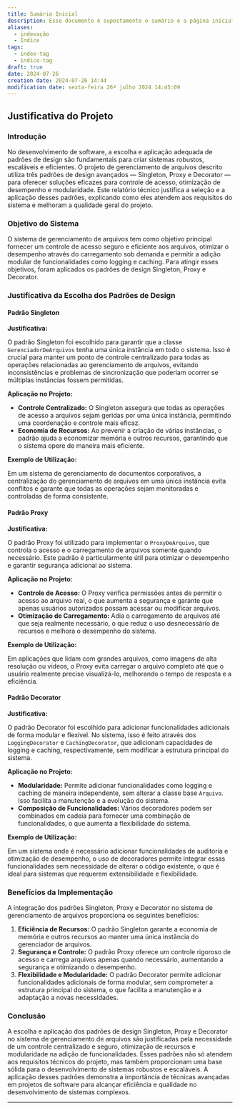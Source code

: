 ```yaml
---
title: Sumário Inicial
description: Esse documento é supostamente o sumário e a página inicial de todo o meu site baseado nas anotações do Obsidian.
aliases:
  - indexação
  - Índice
tags:
  - index-tag
  - indice-tag
draft: true
date: 2024-07-26
creation date: 2024-07-26 14:44
modification date: sexta-feira 26º julho 2024 14:45:09
---
```


## Justificativa do Projeto

### Introdução

No desenvolvimento de software, a escolha e aplicação adequada de padrões de design são fundamentais para criar sistemas robustos, escaláveis e eficientes. O projeto de gerenciamento de arquivos descrito utiliza três padrões de design avançados — Singleton, Proxy e Decorator — para oferecer soluções eficazes para controle de acesso, otimização de desempenho e modularidade. Este relatório técnico justifica a seleção e a aplicação desses padrões, explicando como eles atendem aos requisitos do sistema e melhoram a qualidade geral do projeto.

### Objetivo do Sistema

O sistema de gerenciamento de arquivos tem como objetivo principal fornecer um controle de acesso seguro e eficiente aos arquivos, otimizar o desempenho através do carregamento sob demanda e permitir a adição modular de funcionalidades como logging e caching. Para atingir esses objetivos, foram aplicados os padrões de design Singleton, Proxy e Decorator.

### Justificativa da Escolha dos Padrões de Design

#### Padrão Singleton

**Justificativa:**

O padrão Singleton foi escolhido para garantir que a classe `GerenciadorDeArquivos` tenha uma única instância em todo o sistema. Isso é crucial para manter um ponto de controle centralizado para todas as operações relacionadas ao gerenciamento de arquivos, evitando inconsistências e problemas de sincronização que poderiam ocorrer se múltiplas instâncias fossem permitidas.

**Aplicação no Projeto:**

- **Controle Centralizado:** O Singleton assegura que todas as operações de acesso a arquivos sejam geridas por uma única instância, permitindo uma coordenação e controle mais eficaz.
- **Economia de Recursos:** Ao prevenir a criação de várias instâncias, o padrão ajuda a economizar memória e outros recursos, garantindo que o sistema opere de maneira mais eficiente.

**Exemplo de Utilização:**

Em um sistema de gerenciamento de documentos corporativos, a centralização do gerenciamento de arquivos em uma única instância evita conflitos e garante que todas as operações sejam monitoradas e controladas de forma consistente.

#### Padrão Proxy

**Justificativa:**

O padrão Proxy foi utilizado para implementar o `ProxyDeArquivo`, que controla o acesso e o carregamento de arquivos somente quando necessário. Este padrão é particularmente útil para otimizar o desempenho e garantir segurança adicional ao sistema.

**Aplicação no Projeto:**

- **Controle de Acesso:** O Proxy verifica permissões antes de permitir o acesso ao arquivo real, o que aumenta a segurança e garante que apenas usuários autorizados possam acessar ou modificar arquivos.
- **Otimização de Carregamento:** Adia o carregamento de arquivos até que seja realmente necessário, o que reduz o uso desnecessário de recursos e melhora o desempenho do sistema.

**Exemplo de Utilização:**

Em aplicações que lidam com grandes arquivos, como imagens de alta resolução ou vídeos, o Proxy evita carregar o arquivo completo até que o usuário realmente precise visualizá-lo, melhorando o tempo de resposta e a eficiência.

#### Padrão Decorator

**Justificativa:**

O padrão Decorator foi escolhido para adicionar funcionalidades adicionais de forma modular e flexível. No sistema, isso é feito através dos `LoggingDecorator` e `CachingDecorator`, que adicionam capacidades de logging e caching, respectivamente, sem modificar a estrutura principal do sistema.

**Aplicação no Projeto:**

- **Modularidade:** Permite adicionar funcionalidades como logging e caching de maneira independente, sem alterar a classe base `Arquivo`. Isso facilita a manutenção e a evolução do sistema.
- **Composição de Funcionalidades:** Vários decoradores podem ser combinados em cadeia para fornecer uma combinação de funcionalidades, o que aumenta a flexibilidade do sistema.

**Exemplo de Utilização:**

Em um sistema onde é necessário adicionar funcionalidades de auditoria e otimização de desempenho, o uso de decoradores permite integrar essas funcionalidades sem necessidade de alterar o código existente, o que é ideal para sistemas que requerem extensibilidade e flexibilidade.

### Benefícios da Implementação

A integração dos padrões Singleton, Proxy e Decorator no sistema de gerenciamento de arquivos proporciona os seguintes benefícios:

1. **Eficiência de Recursos:** O padrão Singleton garante a economia de memória e outros recursos ao manter uma única instância do gerenciador de arquivos.
2. **Segurança e Controle:** O padrão Proxy oferece um controle rigoroso de acesso e carrega arquivos apenas quando necessário, aumentando a segurança e otimizando o desempenho.
3. **Flexibilidade e Modularidade:** O padrão Decorator permite adicionar funcionalidades adicionais de forma modular, sem comprometer a estrutura principal do sistema, o que facilita a manutenção e a adaptação a novas necessidades.

### Conclusão

A escolha e aplicação dos padrões de design Singleton, Proxy e Decorator no sistema de gerenciamento de arquivos são justificadas pela necessidade de um controle centralizado e seguro, otimização de recursos e modularidade na adição de funcionalidades. Esses padrões não só atendem aos requisitos técnicos do projeto, mas também proporcionam uma base sólida para o desenvolvimento de sistemas robustos e escaláveis. A aplicação desses padrões demonstra a importância de técnicas avançadas em projetos de software para alcançar eficiência e qualidade no desenvolvimento de sistemas complexos.

---
